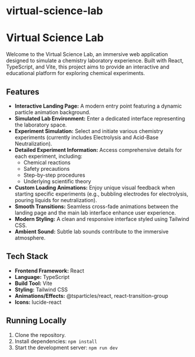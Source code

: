 # virtual-science-lab
# Virtual Science Lab

Welcome to the Virtual Science Lab, an immersive web application designed to simulate a chemistry laboratory experience. Built with React, TypeScript, and Vite, this project aims to provide an interactive and educational platform for exploring chemical experiments.

## Features

*   **Interactive Landing Page:** A modern entry point featuring a dynamic particle animation background.
*   **Simulated Lab Environment:** Enter a dedicated interface representing the laboratory space.
*   **Experiment Simulation:** Select and initiate various chemistry experiments (currently includes Electrolysis and Acid-Base Neutralization).
*   **Detailed Experiment Information:** Access comprehensive details for each experiment, including:
    *   Chemical reactions
    *   Safety precautions
    *   Step-by-step procedures
    *   Underlying scientific theory
*   **Custom Loading Animations:** Enjoy unique visual feedback when starting specific experiments (e.g., bubbling electrodes for electrolysis, pouring liquids for neutralization).
*   **Smooth Transitions:** Seamless cross-fade animations between the landing page and the main lab interface enhance user experience.
*   **Modern Styling:** A clean and responsive interface styled using Tailwind CSS.
*   **Ambient Sound:** Subtle lab sounds contribute to the immersive atmosphere.

## Tech Stack

*   **Frontend Framework:** React
*   **Language:** TypeScript
*   **Build Tool:** Vite
*   **Styling:** Tailwind CSS
*   **Animations/Effects:** @tsparticles/react, react-transition-group
*   **Icons:** lucide-react

## Running Locally

1.  Clone the repository.
2.  Install dependencies: `npm install`
3.  Start the development server: `npm run dev`
